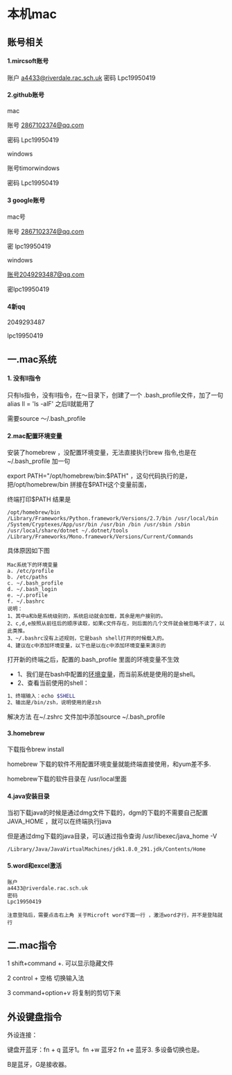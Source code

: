 # 本机mac

## 账号相关

#### 1.mircsoft账号

账户  a4433@riverdale.rac.sch.uk
密码  Lpc19950419



#### 2.github账号

mac

账号 2867102374@qq.com 

密码 Lpc19950419

windows

账号timorwindows

密码 Lpc19950419



#### 3 google账号

mac号

账号 2867102374@qq.com

密 lpc19950419



windows

账号2049293487@qq.com 

密lpc19950419



#### 4新qq

2049293487

lpc19950419



## 一.mac系统

#### 1. 没有ll指令

只有ls指令，没有ll指令，在～目录下，创建了一个 .bash_profile文件，加了一句alias ll = 'ls -alF' 之后ll就能用了

需要source ～/.bash_profile 



#### 2.mac配置环境变量

安装了homebrew ，没配置环境变量，无法直接执行brew 指令,也是在 ~/.bash_profile 加一句

export PATH="/opt/homebrew/bin:$PATH" ，这句代码执行的是，把/opt/homebrew/bin  拼接在$PATH这个变量前面，

终端打印$PATH 结果是

```
/opt/homebrew/bin /Library/Frameworks/Python.framework/Versions/2.7/bin /usr/local/bin /System/Cryptexes/App/usr/bin /usr/bin /bin /usr/sbin /sbin /usr/local/share/dotnet ~/.dotnet/tools /Library/Frameworks/Mono.framework/Versions/Current/Commands
```

具体原因如下图

```
Mac系统下的环境变量
a. /etc/profile
b. /etc/paths
c. ~/.bash_profile
d. ~/.bash_login
e. ~/.profile
f. ~/.bashrc
说明：
1、其中a和b是系统级别的，系统启动就会加载，其余是用户接别的。
2、c,d,e按照从前往后的顺序读取，如果c文件存在，则后面的几个文件就会被忽略不读了，以此类推。
3、~/.bashrc没有上述规则，它是bash shell打开的时候载入的。
4、建议在c中添加环境变量，以下也是以在c中添加环境变量来演示的
```



打开新的终端之后，配置的.bash_profile 里面的环境变量不生效

- 1、我们是在bash中配置的[环境变量](https://so.csdn.net/so/search?q=环境变量&spm=1001.2101.3001.7020)，而当前系统是使用的是shell。
- 2、查看当前使用的shell：

```bash
1、终端输入：echo $SHELL 
2、输出是/bin/zsh，说明使用的是zsh
```

解决方法  在~/.zshrc  文件加中添加source ~/.bash_profile    



#### 3.homebrew 

下载指令brew install   

homebrew 下载的软件不用配置环境变量就能终端直接使用，和yum差不多. 

homebrew下载的软件目录在 /usr/local里面





#### 4.java安装目录

当初下载java的时候是通过dmg文件下载的，dgm的下载的不需要自己配置 JAVA_HOME ，就可以在终端执行java

但是通过dmg下载的java目录，可以通过指令查询  /usr/libexec/java_home -V

```
/Library/Java/JavaVirtualMachines/jdk1.8.0_291.jdk/Contents/Home
```



#### 5.word和excel激活

```
账户 
a4433@riverdale.rac.sch.uk
密码
Lpc19950419

注意登陆后，需要点击右上角 关于Microft word下面一行 ，激活word才行，并不是登陆就行
```



## 二.mac指令

 1 shift+command +. 可以显示隐藏文件

2 control + 空格  切换输入法

3 command+option+v 将复制的剪切下来



## 外设键盘指令

外设连接：

键盘开蓝牙：fn + q 蓝牙1。fn +w 蓝牙2 fn +e 蓝牙3. 多设备切换也是。 

B是蓝牙，G是接收器。
